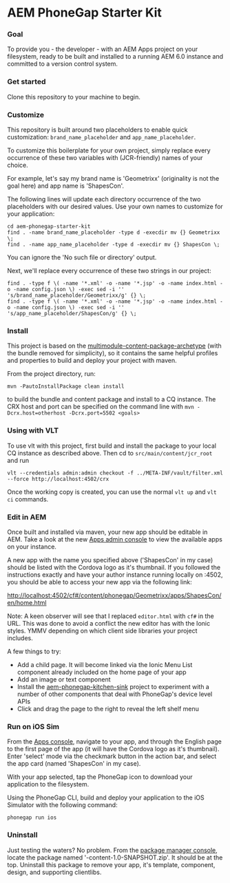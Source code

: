 AEM PhoneGap Starter Kit
========================

### Goal 

To provide you - the developer - with an AEM Apps project on your filesystem, ready to be built and installed to a running AEM 6.0 instance and committed to a version control system.


### Get started

Clone this repository to your machine to begin.


### Customize

This repository is built around two placeholders to enable quick customization: `brand_name_placeholder` and `app_name_placeholder`.

To customize this boilerplate for your own project, simply replace every occurrence of these two variables with (JCR-friendly) names of your choice. 

For example, let's say my brand name is 'Geometrixx' (originality is not the goal here) and app name is 'ShapesCon'. 

The following lines will update each directory occurrence of the two placeholders with our desired values. Use your own names to customize for your application:

	cd aem-phonegap-starter-kit
	find . -name brand_name_placeholder -type d -execdir mv {} Geometrixx \;
	find . -name app_name_placeholder -type d -execdir mv {} ShapesCon \;

You can ignore the 'No such file or directory' output.

Next, we'll replace every occurrence of these two strings in our project:

	find . -type f \( -name '*.xml' -o -name '*.jsp' -o -name index.html -o -name config.json \) -exec sed -i '' 's/brand_name_placeholder/Geometrixx/g' {} \;
	find . -type f \( -name '*.xml' -o -name '*.jsp' -o -name index.html -o -name config.json \) -exec sed -i '' 's/app_name_placeholder/ShapesCon/g' {} \;


### Install

This project is based on the [multimodule-content-package-archetype](http://dev.day.com/content/docs/en/aem/6-0/develop/how-tos/vlt-mavenplugin.html#multimodule-content-package-archetype) (with the bundle removed for simplicity), so it contains the same helpful profiles and properties to build and deploy your project with maven.

From the project directory, run:

    mvn -PautoInstallPackage clean install 

to build the bundle and content package and install to a CQ instance. The CRX host and port can be specified on the command line with `mvn -Dcrx.host=otherhost -Dcrx.port=5502 <goals>`


### Using with VLT

To use vlt with this project, first build and install the package to your local CQ instance as described above. Then cd to `src/main/content/jcr_root` and run

    vlt --credentials admin:admin checkout -f ../META-INF/vault/filter.xml --force http://localhost:4502/crx

Once the working copy is created, you can use the normal ``vlt up`` and ``vlt ci`` commands.


### Edit in AEM

Once built and installed via maven, your new app should be editable in AEM. Take a look at the new [Apps admin console](http://localhost:4502/aem/apps.html/content/phonegap) to view the available apps on your instance.

A new app with the name you specified above ('ShapesCon' in my case) should be listed with the Cordova logo as it's thumbnail. If you followed the instructions exactly and have your author instance running locally on :4502, you should be able to access your new app via the following link:

[http://localhost:4502/cf#/content/phonegap/Geometrixx/apps/ShapesCon/en/home.html](http://localhost:4502/cf#/content/phonegap/Geometrixx/apps/ShapesCon/en/home.html)

Note: A keen observer will see that I replaced `editor.html` with `cf#` in the URL. This was done to avoid a conflict the new editor has with the Ionic styles. YMMV depending on which client side libraries your project includes.

A few things to try:

- Add a child page. It will become linked via the Ionic Menu List component already included on the home page of your app
- Add an image or text component
- Install the [aem-phonegap-kitchen-sink](https://github.com/blefebvre/aem-phonegap-kitchen-sink) project to experiment with a number of other components that deal with PhoneGap's device level APIs
- Click and drag the page to the right to reveal the left shelf menu


### Run on iOS Sim

From the [Apps console](http://localhost:4502/aem/apps.html/content/phonegap), navigate to your app, and through the English page to the first page of the app (it will have the Cordova logo as it's thumbnail). Enter 'select' mode via the checkmark button in the action bar, and select the app card (named 'ShapesCon' in my case).

With your app selected, tap the PhoneGap icon to download your application to the filesystem.

Using the PhoneGap CLI, build and deploy your application to the iOS Simulator with the following command:

    phonegap run ios 


### Uninstall

Just testing the waters? No problem. From the [package manager console](http://localhost:4502/crx/packmgr/index.jsp), locate the package named '<your-app-name>-content-1.0-SNAPSHOT.zip'. It should be at the top. Uninstall this package to remove your app, it's template, component, design, and supporting clientlibs.


